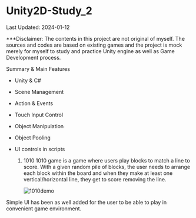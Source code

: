 # Unity2D-Study_2
Last Updated: 2024-01-12

***Disclaimer: The contents in this project are not original of myself. The sources and codes are based on existing games and the project is mock merely for myself to study and practice Unity engine as well as Game Development process.

Summary & Main Features
- Unity & C#
- Scene Management
- Action & Events
- Touch Input Control
- Object Manipulation
- Object Pooling
- UI controls in scripts

  1. 1010
  1010 game is a game where users play blocks to match a line to score. With a given random pile of blocks, the user needs to arrange each block within the board and when they make at least one vertical/horizontal line, they get to score removing the line.

     ![1010demo](https://github.com/Minwoo-K/Unity2D-Study_2/assets/112778695/97f61650-b610-4935-8359-40d757ff6514)

Simple UI has been as well added for the user to be able to play in convenient game environment.
